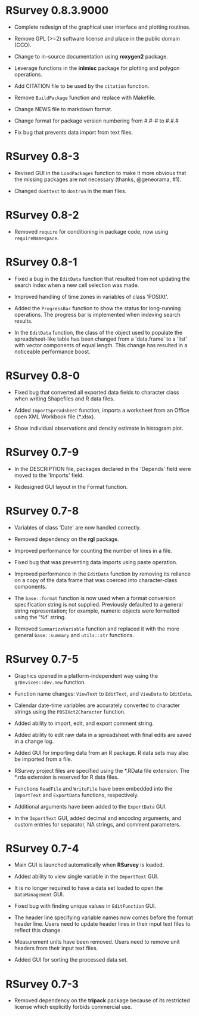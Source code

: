 # RSurvey 0.8.3.9000

- Complete redesign of the graphical user interface and plotting routines.

- Remove GPL (>=2) software license and place in the public domain (CCO).

- Change to in-source documentation using **roxygen2** package.

- Leverage functions in the **inlmisc** package for plotting and polygon operations.

- Add CITATION file to be used by the `citation` function.

- Remove `BuildPackage` function and replace with Makefile.

- Change NEWS file to markdown format.

- Change format for package version numbering from #.#-# to #.#.#

- Fix bug that prevents data import from text files.

# RSurvey 0.8-3

- Revised GUI in the `LoadPackages` function to make it more obvious that the
  missing packages are not necessary (thanks, @geneorama, #1).

- Changed `donttest` to `dontrun` in the man files.

# RSurvey 0.8-2

- Removed `require` for conditioning in package code, now using `requireNamespace`.

# RSurvey 0.8-1

- Fixed a bug in the `EditData` function that resulted from not updating the
  search index when a new cell selection was made.

- Improved handling of time zones in variables of class 'POSIXt'.

- Added the `ProgressBar` function to show the status for long-running operations.
  The progress bar is implemented when indexing search results.

- In the `EditData` function, the class of the object used to populate the
  spreadsheet-like table has been changed from a 'data.frame' to a 'list'
  with vector components of equal length.
  This change has resulted in a noticeable performance boost.

# RSurvey 0.8-0

- Fixed bug that converted all exported data fields to character class when
  writing Shapefiles and R data files.

- Added `ImportSpreadsheet` function, imports a worksheet from an Office open XML Workbook file (*.xlsx).

- Show individual observations and density estimate in histogram plot.

# RSurvey 0.7-9

- In the DESCRIPTION file, packages declared in the 'Depends' field were moved to the 'Imports' field.

- Redesigned GUI layout in the Format function.

# RSurvey 0.7-8

- Variables of class 'Date' are now handled correctly.

- Removed dependency on the **rgl** package.

- Improved performance for counting the number of lines in a file.

- Fixed bug that was preventing data imports using paste operation.

- Improved performance in the `EditData` function by removing its reliance on a
  copy of the data frame that was coerced into character-class components.

- The `base::format` function is now used when a format conversion specification string is not supplied.
  Previously defaulted to a general string representation; for example,
  numeric objects were formatted using the '%f' string.

- Removed `SummarizeVariable` function and replaced it with the more general
  `base::summary` and `utils::str` functions.

# RSurvey 0.7-5

- Graphics opened in a platform-independent way using the `grDevices::dev.new` function.

- Function name changes: `ViewText` to `EditText`, and `ViewData` to `EditData`.

- Calendar date-time variables are accurately converted to character strings
  using the `POSIXct2Character` function.

- Added ability to import, edit, and export comment string.

- Added ability to edit raw data in a spreadsheet with final edits are saved in a change log.

- Added GUI for importing data from an R package. R data sets may also be imported from a file.

- RSurvey project files are specified using the *.RData file extension.
  The *.rda extension is reserved for R data files.

- Functions `ReadFile` and `WriteFile` have been embedded into the
  `ImportText` and `ExportData` functions, respectively.

- Additional arguments have been added to the `ExportData` GUI.

- In the `ImportText` GUI, added decimal and encoding arguments, and custom
  entries for separator, NA strings, and comment parameters.

# RSurvey 0.7-4

- Main GUI is launched automatically when **RSurvey** is loaded.

- Added ability to view single variable in the `ImportText` GUI.

- It is no longer required to have a data set loaded to open the `DataManagement` GUI.

- Fixed bug with finding unique values in `EditFunction` GUI.

- The header line specifying variable names now comes before the format header line.
  Users need to update header lines in their input text files to reflect this change.

- Measurement units have been removed.
  Users need to remove unit headers from their input text files.

- Added GUI for sorting the processed data set.

# RSurvey 0.7-3

- Removed dependency on the **tripack** package because of its restricted
  license which explicitly forbids commercial use.

